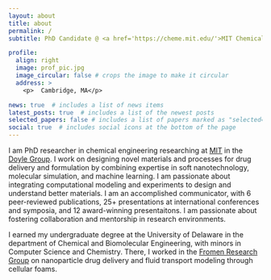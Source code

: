 ```yaml
---
layout: about
title: about
permalink: /
subtitle: PhD Candidate @ <a href='https://cheme.mit.edu/'>MIT Chemical Engineering </a>. 

profile:
  align: right
  image: prof_pic.jpg
  image_circular: false # crops the image to make it circular
  address: >
    <p>  Cambridge, MA</p>

news: true  # includes a list of news items
latest_posts: true  # includes a list of the newest posts
selected_papers: false # includes a list of papers marked as "selected={true}"
social: true  # includes social icons at the bottom of the page
---
```


I am PhD researcher in chemical engineering researching at [MIT](https://cheme.mit.edu/) in the [Doyle Group](https://doylegroup.mit.edu/). I work on designing novel materials and processes for drug delivery and formulation by combining expertise in soft nanotechnology, molecular simulation, and machine learning. I am passionate about integrating computational modeling and experiments to design and understand better materials. I am an accomplished communicator, with 6 peer-reviewed publications, 25+ presentations at international conferences and symposia, and 12 award-winning presentaitons. I am passionate about fostering collaboration and mentorship in research environments.

I earned my undergraduate degree at the University of Delaware in the department of Chemical and Biomolecular Engineering, with minors in Computer Science and Chemistry. There, I worked in the [Fromen Research Group](https://sites.udel.edu/cfromen/research/) on nanoparticle drug delivery and fluid transport modeling through cellular foams. 
